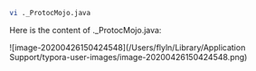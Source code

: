 ```bash
vi ._ProtocMojo.java
```

Here is the content of ._ProtocMojo.java:

![image-20200426150424548](/Users/flyln/Library/Application Support/typora-user-images/image-20200426150424548.png)

